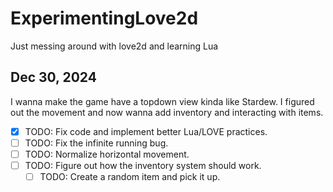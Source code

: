 # ExperimentingLove2d
Just messing around with love2d and learning Lua

## Dec 30, 2024 
I wanna make the game have a topdown view kinda like Stardew. I figured out the movement and now wanna add inventory and interacting with items. 
- [x] TODO: Fix code and implement better Lua/LOVE practices. 
- [ ] TODO: Fix the infinite running bug.
- [ ] TODO: Normalize horizontal movement.
- [ ] TODO: Figure out how the inventory system should work.
    - [ ] TODO: Create a random item and pick it up.
